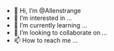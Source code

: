 - 👋 Hi, I’m @Allenstrange
- 👀 I’m interested in ...
- 🌱 I’m currently learning ...
- 💞️ I’m looking to collaborate on ...
- 📫 How to reach me ...

<!---
Allenstrange/Allenstrange is a ✨ special ✨ repository because its `README.md` (this file) appears on your GitHub profile.
You can click the Preview link to take a look at your changes.
--->
